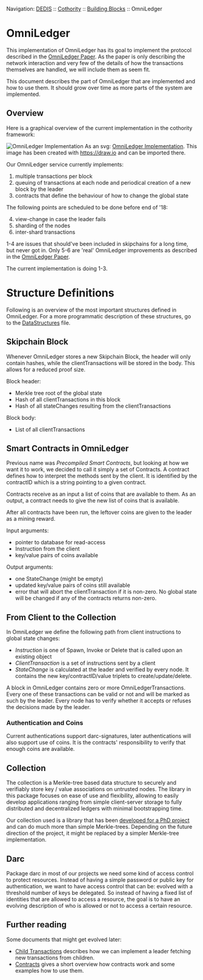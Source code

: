 Navigation: [DEDIS](https://github.com/dedis/doc/tree/master/README.md) ::
[Cothority](https://github.com/dedis/cothority/tree/master/README.md) ::
[Building Blocks](https://github.com/dedis/cothority/tree/master/doc/BuildingBlocks.md) ::
OmniLedger

# OmniLedger

This implementation of OmniLedger has its goal to implement the protocol
described in the [OmniLedger Paper](https://eprint.iacr.org/2017/406.pdf).
As the paper is only describing the network interaction and very few of the
details of how the transactions themselves are handled, we will include
them as seem fit.

This document describes the part of OmniLedger that are implemented and how to
use them. It should grow over time as more parts of the system are implemented.

## Overview

Here is a graphical overview of the current implementation in the cothority
framework:

![OmniLedger Implementation](Omniledger.png?raw=true "OmniLedger")
As an svg: [OmniLedger Implementation](Omniledger.svg). This image has been
created with https://draw.io and can be imported there.

Our OmniLedger service currently implements:

1. multiple transactions per block
2. queuing of transactions at each node and periodical creation of a new
block by the leader
3. contracts that define the behaviour of how to change the global state

The following points are scheduled to be done before end of '18:

4. view-change in case the leader fails
5. sharding of the nodes
6. inter-shard transactions

1-4 are issues that should've been included in skipchains for a long time, but
never got in. Only 5-6 are 'real' OmniLedger improvements as described in the
[OmniLedger Paper](https://eprint.iacr.org/2017/406.pdf).

The current implementation is doing 1-3.

# Structure Definitions

Following is an overview of the most important structures defined in OmniLedger.
For a more programmatic description of these structures, go to the
[DataStructures](DataStructures.md) file.

## Skipchain Block

Whenever OmniLedger stores a new Skipchain Block, the header will only contain
hashes, while the clientTransactions will be stored in the body. This allows
for a reduced proof size.

Block header:
- Merkle tree root of the global state
- Hash of all clientTransactions in this block
- Hash of all stateChanges resulting from the clientTransactions

Block body:
- List of all clientTransactions

## Smart Contracts in OmniLedger

Previous name was _Precompiled Smart Contracts_, but looking at how we want
it to work, we decided to call it simply a set of Contracts. A contract defines
how to interpret the methods sent by the client. It is identified by the
contractID which is a string pointing to a given contract.

Contracts receive as an input a list of coins that are available to them. As
an output, a contract needs to give the new list of coins that is available.

After all contracts have been run, the leftover coins are given to the leader as
a mining reward.

Input arguments:
- pointer to database for read-access
- Instruction from the client
- key/value pairs of coins available

Output arguments:
- one StateChange (might be empty)
- updated key/value pairs of coins still available
- error that will abort the clientTransaction if it is non-zero. No global
state will be changed if any of the contracts returns non-zero.

## From Client to the Collection

In OmniLedger we define the following path from client instructions to
global state changes:

* _Instruction_ is one of Spawn, Invoke or Delete that is called upon an
existing object
* _ClientTransaction_ is a set of instructions sent by a client
* _StateChange_ is calculated at the leader and verified by every node. It
contains the new key/contractID/value triplets to create/update/delete.

A block in OmniLedger contains zero or more OmniLedgerTransactions. Every
one of these transactions can be valid or not and will be marked as such by
the leader. Every node has to verify whether it accepts or refuses the
decisions made by the leader.

### Authentication and Coins

Current authentications support darc-signatures, later authentications will also
support use of coins. It is the contracts' responsibility to verify that enough
coins are available.

## Collection

The collection is a Merkle-tree based data structure to securely and
verifiably store key / value associations on untrusted nodes. The library
in this package focuses on ease of use and flexibility, allowing to easily
develop applications ranging from simple client-server storage to fully
distributed and decentralized ledgers with minimal bootstrapping time.

Our collection used is a library that has been
[developed for a PhD project](collection/README.md) and
can do much more than simple Merkle-trees. Depending on the future direction
of the project, it might be replaced by a simpler Merkle-tree implementation.

## Darc

Package darc in most of our projects we need some kind of access control to
protect resources. Instead of having a simple password or public key for
authentication, we want to have access control that can be: evolved with a
threshold number of keys be delegated. So instead of having a fixed list of
identities that are allowed to access a resource, the goal is to have an
evolving description of who is allowed or not to access a certain resource.

## Further reading

Some documents that might get evolved later:

- [Child Transactions](ChildTransactions.md) describes how we can implement
a leader fetching new transactions from children.
- [Contracts](Contracts.md) gives a short overview how contracts work and
some examples how to use them.

